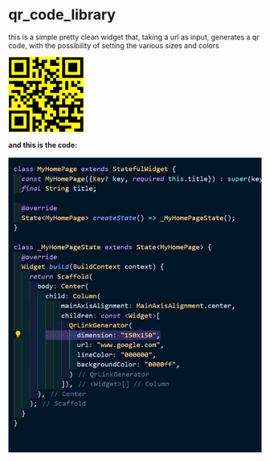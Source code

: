 # qr_code_library

this is a simple pretty clean widget that, taking a url as input, generates a qr code, with the possibility of setting the various sizes and colors

![Qr code](https://github.com/Karak002/flutter-qrLinkGenerator/blob/main/download%20(1).png)

**and this is the code:** 
\
\
![code](https://github.com/Karak002/flutter-qrLinkGenerator/blob/main/Immagine%202022-02-16%20162743.png)
